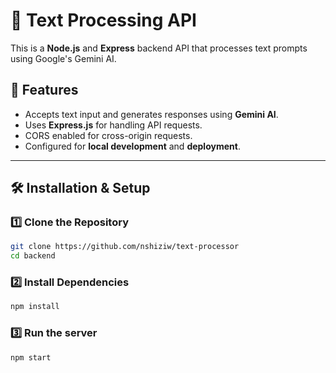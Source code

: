 # 🚀 Text Processing API

This is a **Node.js** and **Express** backend API that processes text prompts using Google's Gemini AI.

## 📌 Features

- Accepts text input and generates responses using **Gemini AI**.
- Uses **Express.js** for handling API requests.
- CORS enabled for cross-origin requests.
- Configured for **local development** and **deployment**.

---

## 🛠️ Installation & Setup

### 1️⃣ **Clone the Repository**

```bash
git clone https://github.com/nshiziw/text-processor
cd backend
```

### 2️⃣ **Install Dependencies**

```bash
npm install
```

### 3️⃣ Run the server

```bash
npm start
```
